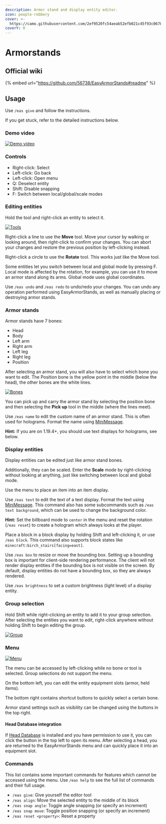 ```yaml
---
description: Armor stand and display entity editor.
icon: people-robbery
cover: >-
  https://camo.githubusercontent.com/2ef9520fc54aeab52efb021c45f93c067854dba19dd0ed2e9a775015629b2cb2/68747470733a2f2f63646e2e35363733382e6d652f6561737961726d6f727374616e64732f62616e6e6572322e706e67
coverY: 0
---
```


# Armorstands

## Official wiki

{% embed url="https://github.com/56738/EasyArmorStands#readme" %}

## Usage

Use `/eas give` and follow the instructions.

If you get stuck, refer to the detailed instructions below.

### Demo video

[![Demo video](https://camo.githubusercontent.com/bb7b0c8513c36c5447f619f022aed317fd5f8a05faddcf564c152e145c489927/68747470733a2f2f692e7974696d672e636f6d2f76692f64515a6b42336d657a2d302f302e6a7067)](https://youtu.be/dQZkB3mez-0)

### Controls

* Right-click: Select
* Left-click: Go back
* Left-click: Open menu
* Q: Deselect entity
* Shift: Disable snapping
* F: Switch between local/global/scale modes

### Editing entities

Hold the tool and right-click an entity to select it.

[![Tools](https://camo.githubusercontent.com/afa5e983d8c2db9986f6c9315eebeb6c69615dd4020b0b97b655e26c2c6751be/68747470733a2f2f63646e2e35363733382e6d652f6561737961726d6f727374616e64732f73637265656e73686f74732f746f6f6c73322e706e67)](https://camo.githubusercontent.com/afa5e983d8c2db9986f6c9315eebeb6c69615dd4020b0b97b655e26c2c6751be/68747470733a2f2f63646e2e35363733382e6d652f6561737961726d6f727374616e64732f73637265656e73686f74732f746f6f6c73322e706e67)

Right-click a line to use the **Move** tool. Move your cursor by walking or looking around, then right-click to confirm your changes. You can abort your changes and restore the previous position by left-clicking instead.

Right-click a circle to use the **Rotate** tool. This works just like the Move tool.

Some entities let you switch between local and global mode by pressing F. Local mode is affected by the rotation, for example, you can use it to move an armor stand along its arms. Global mode uses global coordinates.

Use `/eas undo` and `/eas redo` to undo/redo your changes. You can undo any operation performed using EasyArmorStands, as well as manually placing or destroying armor stands.

### Armor stands

Armor stands have 7 bones:

* Head
* Body
* Left arm
* Right arm
* Left leg
* Right leg
* Position

After selecting an armor stand, you will also have to select which bone you want to edit. The Position bone is the yellow point in the middle (below the head), the other bones are the white lines.

[![Bones](https://camo.githubusercontent.com/750d123e95f7bbc88a4e27f71214bbcf2121f5472b4f5ec39af2b998f0f3ae15/68747470733a2f2f63646e2e35363733382e6d652f6561737961726d6f727374616e64732f73637265656e73686f74732f626f6e65732e706e67)](https://camo.githubusercontent.com/750d123e95f7bbc88a4e27f71214bbcf2121f5472b4f5ec39af2b998f0f3ae15/68747470733a2f2f63646e2e35363733382e6d652f6561737961726d6f727374616e64732f73637265656e73686f74732f626f6e65732e706e67)

You can pick up and carry the armor stand by selecting the position bone and then selecting the **Pick up** tool in the middle (where the lines meet).

Use `/eas name` to edit the custom name of an armor stand. This is often used for holograms. Format the name using [MiniMessage](https://docs.advntr.dev/minimessage/format.html).

**Hint:** If you are on 1.19.4+, you should use text displays for holograms, see below.

### Display entities

Display entities can be edited just like armor stand bones.

Additionally, they can be scaled. Enter the **Scale** mode by right-clicking without looking at anything, just like switching between local and global mode.

Use the menu to place an item into an item display.

Use `/eas text` to edit the text of a text display. Format the text using [MiniMessage](https://docs.advntr.dev/minimessage/format.html). This command also has some subcommands such as `/eas text background`, which can be used to change the background color.

**Hint:** Set the billboard mode to `center` in the menu and reset the rotation (`/eas reset`) to create a hologram which always looks at the player.

Place a block in a block display by holding Shift and left-clicking it, or use `/eas block`. This command also supports block states like `minecraft:birch_stairs[facing=east]`.

Use `/eas box` to resize or move the bounding box. Setting up a bounding box is important for client-side rendering performance. The client will not render display entities if the bounding box is not visible on the screen. By default, display entities do not have a bounding box, so they are always rendered.

Use `/eas brightness` to set a custom brightness (light level) of a display entity.

### Group selection

Hold Shift while right-clicking an entity to add it to your group selection. After selecting the entities you want to edit, right-click anywhere without holding Shift to begin editing the group.

[![Group](https://camo.githubusercontent.com/56f5a44f4fd74153d3bd2e6e75898489d059c7c94a27394f7320c66952f13486/68747470733a2f2f63646e2e35363733382e6d652f6561737961726d6f727374616e64732f67726f75702e706e67)](https://camo.githubusercontent.com/56f5a44f4fd74153d3bd2e6e75898489d059c7c94a27394f7320c66952f13486/68747470733a2f2f63646e2e35363733382e6d652f6561737961726d6f727374616e64732f67726f75702e706e67)

### Menu

[![Menu](https://camo.githubusercontent.com/7e9e22452c6c9f078609487e37d1566153c8bba06c8ca76287dd70189622cb7d/68747470733a2f2f63646e2e35363733382e6d652f6561737961726d6f727374616e64732f6d656e75322e706e67)](https://camo.githubusercontent.com/7e9e22452c6c9f078609487e37d1566153c8bba06c8ca76287dd70189622cb7d/68747470733a2f2f63646e2e35363733382e6d652f6561737961726d6f727374616e64732f6d656e75322e706e67)

The menu can be accessed by left-clicking while no bone or tool is selected. Group selections do not support the menu.

On the bottom left, you can edit the entity equipment slots (armor, held items).

The bottom right contains shortcut buttons to quickly select a certain bone.

Armor stand settings such as visibility can be changed using the buttons in the top right.

#### Head Database integration

If [Head Database](https://www.spigotmc.org/resources/head-database.14280/) is installed and you have permission to use it, you can click the button in the top left to open its menu. After selecting a head, you are returned to the EasyArmorStands menu and can quickly place it into an equipment slot.

### Commands

This list contains some important commands for features which cannot be accessed using the menu. Use `/eas help` to see the full list of commands and their full usage.

* `/eas give`: Give yourself the editor tool
* `/eas align`: Move the selected entity to the middle of its block
* `/eas snap angle`: Toggle angle snapping (or specify an increment)
* `/eas snap move`: Toggle position snapping (or specify an increment)
* `/eas reset <property>`: Reset a property
